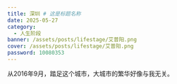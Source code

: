 ```yaml
---
title: 深圳 # 这是标题名称
date: 2025-05-27
category:
  - 人生阶段
banner: /assets/posts/lifestage/艾普阳.png
cover: /assets/posts/lifestage/艾普阳.png
password: 10080353
---
```


从2016年9月，踏足这个城市，大城市的繁华好像与我无关。